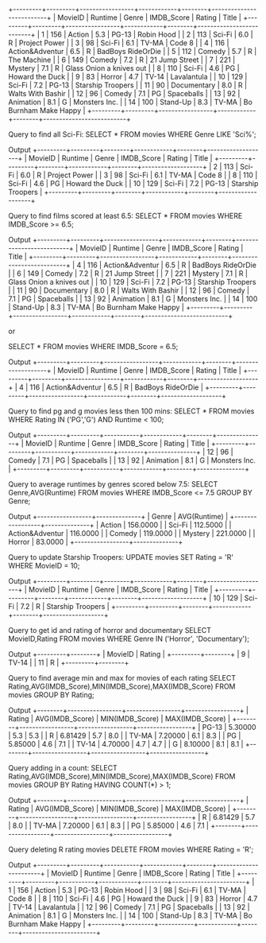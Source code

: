 
+---------+---------+-----------------+------------+--------+--------------------------+
| MovieID | Runtime | Genre           | IMDB_Score | Rating | Title                    |
+---------+---------+-----------------+------------+--------+--------------------------+
|       1 |     156 | Action          |        5.3 | PG-13  | Robin Hood               |
|       2 |     113 | Sci-Fi          |        6.0 | R      | Project Power            |
|       3 |      98 | Sci-Fi          |        6.1 | TV-MA  | Code 8                   |
|       4 |     116 | Action&Adventur |        6.5 | R      | BadBoys RideOrDie        |
|       5 |     112 | Comedy          |        5.7 | R      | The Machine              |
|       6 |     149 | Comedy          |        7.2 | R      | 21 Jump Street           |
|       7 |     221 | Mystery         |        7.1 | R      | Glass Onion a knives out |
|       8 |     110 | Sci-Fi          |        4.6 | PG     | Howard the Duck          |
|       9 |      83 | Horror          |        4.7 | TV-14  | Lavalantula              |
|      10 |     129 | Sci-Fi          |        7.2 | PG-13  | Starship Troopers        |
|      11 |      90 | Documentary     |        8.0 | R      | Walts With Bashir        |
|      12 |      96 | Comedy          |        7.1 | PG     | Spaceballs               |
|      13 |      92 | Animation       |        8.1 | G      | Monsters Inc.            |
|      14 |     100 | Stand-Up        |        8.3 | TV-MA  | Bo Burnham Make Happy    |
+---------+---------+-----------------+------------+--------+--------------------------+

Query to find all Sci-Fi:
SELECT * FROM movies WHERE Genre LIKE 'Sci%';

Output
+---------+---------+--------+------------+--------+-------------------+
| MovieID | Runtime | Genre  | IMDB_Score | Rating | Title             |
+---------+---------+--------+------------+--------+-------------------+
|       2 |     113 | Sci-Fi |        6.0 | R      | Project Power     |
|       3 |      98 | Sci-Fi |        6.1 | TV-MA  | Code 8            |
|       8 |     110 | Sci-Fi |        4.6 | PG     | Howard the Duck   |
|      10 |     129 | Sci-Fi |        7.2 | PG-13  | Starship Troopers |
+---------+---------+--------+------------+--------+-------------------+

Query to find films scored at least 6.5:
SELECT * FROM movies WHERE IMDB_Score >= 6.5;

Output
+---------+---------+-----------------+------------+--------+--------------------------+
| MovieID | Runtime | Genre           | IMDB_Score | Rating | Title                    |
+---------+---------+-----------------+------------+--------+--------------------------+
|       4 |     116 | Action&Adventur |        6.5 | R      | BadBoys RideOrDie        |
|       6 |     149 | Comedy          |        7.2 | R      | 21 Jump Street           |
|       7 |     221 | Mystery         |        7.1 | R      | Glass Onion a knives out |
|      10 |     129 | Sci-Fi          |        7.2 | PG-13  | Starship Troopers        |
|      11 |      90 | Documentary     |        8.0 | R      | Walts With Bashir        |
|      12 |      96 | Comedy          |        7.1 | PG     | Spaceballs               |
|      13 |      92 | Animation       |        8.1 | G      | Monsters Inc.            |
|      14 |     100 | Stand-Up        |        8.3 | TV-MA  | Bo Burnham Make Happy    |
+---------+---------+-----------------+------------+--------+--------------------------+

or 

SELECT * FROM movies WHERE IMDB_Score = 6.5;

Output
+---------+---------+-----------------+------------+--------+-------------------+
| MovieID | Runtime | Genre           | IMDB_Score | Rating | Title             |
+---------+---------+-----------------+------------+--------+-------------------+
|       4 |     116 | Action&Adventur |        6.5 | R      | BadBoys RideOrDie |
+---------+---------+-----------------+------------+--------+-------------------+

Query to find pg and g movies less then 100 mins:
SELECT * FROM movies WHERE Rating IN ('PG','G') AND Runtime < 100;


Output
+---------+---------+-----------+------------+--------+---------------+
| MovieID | Runtime | Genre     | IMDB_Score | Rating | Title         |
+---------+---------+-----------+------------+--------+---------------+
|      12 |      96 | Comedy    |        7.1 | PG     | Spaceballs    |
|      13 |      92 | Animation |        8.1 | G      | Monsters Inc. |
+---------+---------+-----------+------------+--------+---------------+

Query to average runtimes by genres scored below 7.5:
SELECT Genre,AVG(Runtime) FROM movies WHERE IMDB_Score <= 7.5 GROUP BY Genre;

Output
+-----------------+--------------+
| Genre           | AVG(Runtime) |
+-----------------+--------------+
| Action          |     156.0000 |
| Sci-Fi          |     112.5000 |
| Action&Adventur |     116.0000 |
| Comedy          |     119.0000 |
| Mystery         |     221.0000 |
| Horror          |      83.0000 |
+-----------------+--------------+

Query to update Starship Troopers:
UPDATE movies SET Rating = 'R' WHERE MovieID = 10;

Output
+---------+---------+--------+------------+--------+-------------------+
| MovieID | Runtime | Genre  | IMDB_Score | Rating | Title             |
+---------+---------+--------+------------+--------+-------------------+
|      10 |     129 | Sci-Fi |        7.2 | R      | Starship Troopers |
+---------+---------+--------+------------+--------+-------------------+

Query to get id and rating of horror and documentary
SELECT MovieID,Rating FROM movies WHERE Genre IN ('Horror', 'Documentary');

Output
+---------+--------+
| MovieID | Rating |
+---------+--------+
|       9 | TV-14  |
|      11 | R      |
+---------+--------+

Query to find average min and max for movies of each rating
SELECT Rating,AVG(IMDB_Score),MIN(IMDB_Score),MAX(IMDB_Score) FROM movies GROUP BY Rating;

Output
+--------+-----------------+-----------------+-----------------+
| Rating | AVG(IMDB_Score) | MIN(IMDB_Score) | MAX(IMDB_Score) |
+--------+-----------------+-----------------+-----------------+
| PG-13  |         5.30000 |             5.3 |             5.3 |
| R      |         6.81429 |             5.7 |             8.0 |
| TV-MA  |         7.20000 |             6.1 |             8.3 |
| PG     |         5.85000 |             4.6 |             7.1 |
| TV-14  |         4.70000 |             4.7 |             4.7 |
| G      |         8.10000 |             8.1 |             8.1 |
+--------+-----------------+-----------------+-----------------+

Query adding in a count:
SELECT Rating,AVG(IMDB_Score),MIN(IMDB_Score),MAX(IMDB_Score) FROM movies GROUP BY Rating HAVING COUNT(*) > 1;

Output
+--------+-----------------+-----------------+-----------------+
| Rating | AVG(IMDB_Score) | MIN(IMDB_Score) | MAX(IMDB_Score) |
+--------+-----------------+-----------------+-----------------+
| R      |         6.81429 |             5.7 |             8.0 |
| TV-MA  |         7.20000 |             6.1 |             8.3 |
| PG     |         5.85000 |             4.6 |             7.1 |
+--------+-----------------+-----------------+-----------------+

Query deleting R rating movies
DELETE FROM movies WHERE Rating = 'R';

Output
+---------+---------+-----------+------------+--------+-----------------------+
| MovieID | Runtime | Genre     | IMDB_Score | Rating | Title                 |
+---------+---------+-----------+------------+--------+-----------------------+
|       1 |     156 | Action    |        5.3 | PG-13  | Robin Hood            |
|       3 |      98 | Sci-Fi    |        6.1 | TV-MA  | Code 8                |
|       8 |     110 | Sci-Fi    |        4.6 | PG     | Howard the Duck       |
|       9 |      83 | Horror    |        4.7 | TV-14  | Lavalantula           |
|      12 |      96 | Comedy    |        7.1 | PG     | Spaceballs            |
|      13 |      92 | Animation |        8.1 | G      | Monsters Inc.         |
|      14 |     100 | Stand-Up  |        8.3 | TV-MA  | Bo Burnham Make Happy |
+---------+---------+-----------+------------+--------+-----------------------+




